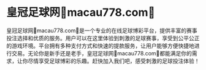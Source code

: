 # 皇冠足球网💯macau778.com💯

皇冠足球网💯macau778.com💯是一个专业的在线足球博彩平台，提供丰富的赛事投注选择和优质的服务。用户可以在这里体验到刺激的足球赛事，享受到公平公正的游戏环境。平台拥有多种支付方式和快速的提款服务，让用户能够方便快捷地进行交易。无论你是新手还是老手，皇冠足球网💯macau778.com💯都能满足你的需求，让你尽情享受足球博彩的乐趣。赶快加入我们吧，感受刺激的足球投注体验！